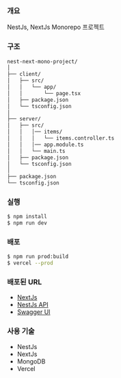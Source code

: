 
### 개요

NestJs, NextJs Monorepo 프로젝트

### 구조

```bash
nest-next-mono-project/
│
├── client/
│   ├── src/
│   │   └── app/
│   │       └── page.tsx
│   ├── package.json
│   └── tsconfig.json
│
├── server/
│   ├── src/
│   │   │── items/
│   │   │   └── items.controller.ts
│   │   │── app.module.ts
│   │   └── main.ts
│   ├── package.json
│   └── tsconfig.json
│
├── package.json
└── tsconfig.json
```

### 실행
```bash
$ npm install
$ npm run dev
```

### 배포
```bash
$ npm run prod:build
$ vercel --prod
```
### 배포된 URL

- [NextJs](https://nest-next-mono-project.vercel.app/) 
- [NestJs API](https://nest-next-mono-project.vercel.app/api/items)
- [Swagger UI](https://nest-next-mono-project.vercel.app//swagger)


### 사용 기술

- NestJs
- NextJs
- MongoDB
- Vercel
